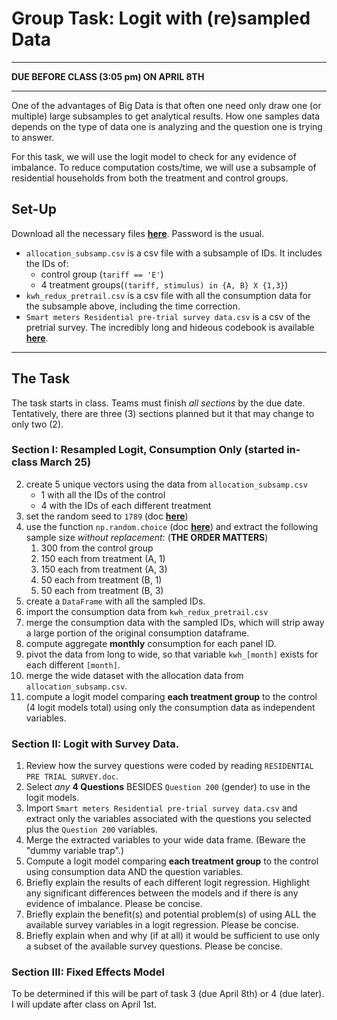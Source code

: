 # Group Task: Logit with (re)sampled Data

---

**DUE BEFORE CLASS (3:05 pm) ON APRIL 8TH**

---

One of the advantages of Big Data is that often one need only draw one (or multiple) large subsamples to get analytical results. How one samples data depends on the type of data one is analyzing and the question one is trying to answer.

For this task, we will use the logit model to check for any evidence of imbalance. To reduce computation costs/time, we will use a subsample of residential households from both the treatment and control groups.

## Set-Up
Download all the necessary files [**here**](https://www.dropbox.com/sh/j34pxsi8azvudvw/AABm6Syp2cnxyig6sO-qGNFia?dl=0). Password is the usual.

- `allocation_subsamp.csv` is a csv file with a subsample of IDs. It includes the IDs of:
	- control group (`tariff == 'E'`)
	- 4 treatment groups(`(tariff, stimulus) in {A, B} X {1,3}`)
- `kwh_redux_pretrail.csv` is a csv file with all the consumption data for the subsample above, including the time correction.
- `Smart meters Residential pre-trial survey data.csv` is a csv of the pretrial survey. The incredibly long and hideous codebook is available [**here**](https://www.dropbox.com/s/t7f3f1kzv0em34b/RESIDENTIAL%20PRE%20TRIAL%20SURVEY.doc?dl=0).

---

## The Task

The task starts in class. Teams must finish *all sections* by the due date. Tentatively, there are three (3) sections planned but it that may change to only two (2).

### Section I: Resampled Logit, Consumption Only (started in-class March 25)

2. create 5 unique vectors using the data from `allocation_subsamp.csv`
	- 1 with all the IDs of the control
	- 4 with the IDs of each different treatment
3. set the random seed to `1789` (doc [**here**](http://docs.scipy.org/doc/numpy/reference/generated/numpy.random.seed.html))
3. use the function `np.random.choice` (doc [**here**](http://docs.scipy.org/doc/numpy/reference/generated/numpy.random.choice.html)) and extract the following sample size *without replacement*: (**THE ORDER MATTERS**)
	1. 300 from the control group
	4. 150 each from treatment (A, 1)
	5. 150 each from treatment  (A, 3)
	2. 50 each from treatment (B, 1)
	3. 50 each from treatment (B, 3)
4. create a `DataFrame` with all the sampled IDs.
1. import the consumption data from `kwh_redux_pretrail.csv`
5. merge the consumption data with the sampled IDs, which will strip away a large portion of the original consumption dataframe.
6. compute aggregate **monthly** consumption for each panel ID.
7. pivot the data from long to wide, so that variable `kwh_[month]` exists for each different `[month]`.
8. merge the wide dataset with the allocation data from `allocation_subsamp.csv`.
9. compute a logit model comparing **each treatment group** to the control (4 logit models total) using only the consumption data as independent variables.

### Section II: Logit with Survey Data.

1. Review how the survey questions were coded by reading `RESIDENTIAL PRE TRIAL SURVEY.doc`.
2. Select *any* **4 Questions** BESIDES `Question 200` (gender) to use in the logit models.
2. Import `Smart meters Residential pre-trial survey data.csv` and extract only the variables associated with the questions you selected plus the `Question 200` variables.
3. Merge the extracted variables to your wide data frame. (Beware the "dummy variable trap".)
4. Compute a logit model comparing **each treatment group** to the control using consumption data AND the question variables.
5. Briefly explain the results of each different logit regression. Highlight any significant differences between the models and if there is any evidence of imbalance. Please be concise.
6. Briefly explain the benefit(s) and potential problem(s) of using ALL the available survey variables in a logit regression. Please be concise.
7. Briefly explain when and why (if at all) it would be sufficient to use only a subset of the available survey questions. Please be concise.

### Section III: Fixed Effects Model

To be determined if this will be part of task 3 (due April 8th) or 4 (due later). I will update after class on April 1st.

